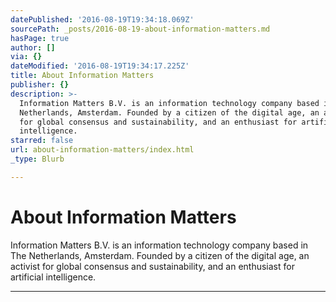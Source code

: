 ```yaml
---
datePublished: '2016-08-19T19:34:18.069Z'
sourcePath: _posts/2016-08-19-about-information-matters.md
hasPage: true
author: []
via: {}
dateModified: '2016-08-19T19:34:17.225Z'
title: About Information Matters
publisher: {}
description: >-
  Information Matters B.V. is an information technology company based in The
  Netherlands, Amsterdam. Founded by a citizen of the digital age, an activist
  for global consensus and sustainability, and an enthusiast for artificial
  intelligence.
starred: false
url: about-information-matters/index.html
_type: Blurb

---
```

# About Information Matters

Information Matters B.V. is an information technology company based in The Netherlands, Amsterdam. Founded by a citizen of the digital age, an activist for global consensus and sustainability, and an enthusiast for artificial intelligence.

---